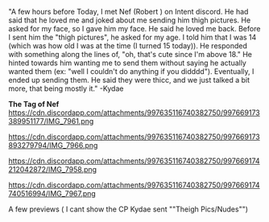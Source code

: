 "A few hours before Today, I met Nef (Robert ) on Intent discord. 
He had said that he loved me and joked about me sending him thigh pictures. 
He asked for my face, so I gave him my face. He said he loved me back. Before I sent him the "thigh pictures", he asked for my age. 
I told him that I was 14 (which was how old I was at the time (I turned 15 today)). He responded with something along the lines of, "oh, that's cute since I'm above 18." 
He hinted towards him wanting me to send them without saying he actually wanted them (ex: "well I couldn't do anything if you didddd"). 
Eventually, I ended up sending them. He said they were thicc, and we just talked a bit more, that being mostly it."
-Kydae
 
 

**The Tag of Nef** https://cdn.discordapp.com/attachments/997635116740382750/997669173389951177/IMG_7961.png

https://cdn.discordapp.com/attachments/997635116740382750/997669173893279794/IMG_7966.png

https://cdn.discordapp.com/attachments/997635116740382750/997669174212042872/IMG_7958.png
 
https://cdn.discordapp.com/attachments/997635116740382750/997669174740516994/IMG_7967.png

A few previews ( I cant show the CP Kydae sent ""Theigh Pics/Nudes"")
